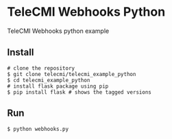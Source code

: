 TeleCMI Webhooks Python 
======

TeleCMI Webhooks python example

Install
-------



    # clone the repository
    $ git clone telecmi/telecmi_example_python
    $ cd telecmi_example_python
    # install flask package using pip
    $ pip install flask # shows the tagged versions
    

Run
---


    $ python webhooks.py
  
